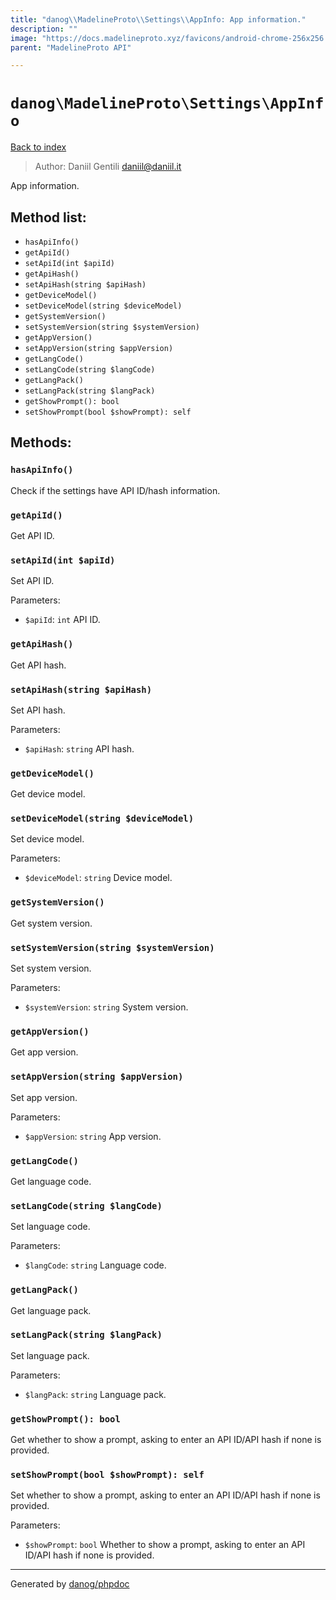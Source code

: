 ```yaml
---
title: "danog\\MadelineProto\\Settings\\AppInfo: App information."
description: ""
image: "https://docs.madelineproto.xyz/favicons/android-chrome-256x256.png"
parent: "MadelineProto API"

---
```

# `danog\MadelineProto\Settings\AppInfo`
[Back to index](../../../index.html)

> Author: Daniil Gentili <daniil@daniil.it>  
  

App information.  




## Method list:
* `hasApiInfo()`
* `getApiId()`
* `setApiId(int $apiId)`
* `getApiHash()`
* `setApiHash(string $apiHash)`
* `getDeviceModel()`
* `setDeviceModel(string $deviceModel)`
* `getSystemVersion()`
* `setSystemVersion(string $systemVersion)`
* `getAppVersion()`
* `setAppVersion(string $appVersion)`
* `getLangCode()`
* `setLangCode(string $langCode)`
* `getLangPack()`
* `setLangPack(string $langPack)`
* `getShowPrompt(): bool`
* `setShowPrompt(bool $showPrompt): self`

## Methods:
### `hasApiInfo()`

Check if the settings have API ID/hash information.



### `getApiId()`

Get API ID.



### `setApiId(int $apiId)`

Set API ID.


Parameters:

* `$apiId`: `int` API ID.  



### `getApiHash()`

Get API hash.



### `setApiHash(string $apiHash)`

Set API hash.


Parameters:

* `$apiHash`: `string` API hash.  



### `getDeviceModel()`

Get device model.



### `setDeviceModel(string $deviceModel)`

Set device model.


Parameters:

* `$deviceModel`: `string` Device model.  



### `getSystemVersion()`

Get system version.



### `setSystemVersion(string $systemVersion)`

Set system version.


Parameters:

* `$systemVersion`: `string` System version.  



### `getAppVersion()`

Get app version.



### `setAppVersion(string $appVersion)`

Set app version.


Parameters:

* `$appVersion`: `string` App version.  



### `getLangCode()`

Get language code.



### `setLangCode(string $langCode)`

Set language code.


Parameters:

* `$langCode`: `string` Language code.  



### `getLangPack()`

Get language pack.



### `setLangPack(string $langPack)`

Set language pack.


Parameters:

* `$langPack`: `string` Language pack.  



### `getShowPrompt(): bool`

Get whether to show a prompt, asking to enter an API ID/API hash if none is provided.



### `setShowPrompt(bool $showPrompt): self`

Set whether to show a prompt, asking to enter an API ID/API hash if none is provided.


Parameters:

* `$showPrompt`: `bool` Whether to show a prompt, asking to enter an API ID/API hash if none is provided.  



---
Generated by [danog/phpdoc](https://phpdoc.daniil.it)
